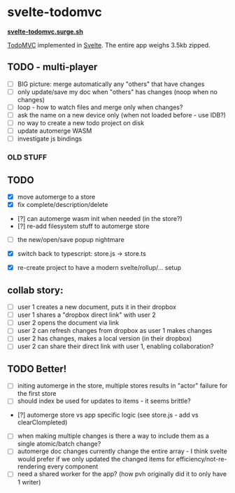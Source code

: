 # svelte-todomvc

**[svelte-todomvc.surge.sh](http://svelte-todomvc.surge.sh/)**

[TodoMVC](http://todomvc.com/) implemented in [Svelte](https://github.com/sveltejs/svelte). The entire app weighs 3.5kb zipped.

## TODO - multi-player

- [ ] BIG picture: merge automatically any "others" that have changes
- [ ] only update/save my doc when "others" has changes (noop when no changes)
- [ ] loop - how to watch files and merge only when changes?
- [ ] ask the name on a new device only (when not loaded before - use IDB?)
- [ ] no way to create a new todo project on disk
- [ ] update automerge WASM
- [ ] investigate js bindings

### OLD STUFF

## TODO

- [x] move automerge to a store
- [x] fix complete/description/delete
- [?] can automerge wasm init when needed (in the store?)
- [?] re-add filesystem stuff to automerge store
- [ ] the new/open/save popup nightmare
- [x] switch back to typescript: store.js -> store.ts
- [x] re-create project to have a modern svelte/rollup/... setup


## collab story:

- [ ] user 1 creates a new document, puts it in their dropbox
- [ ] user 1 shares a "dropbox direct link" with user 2
- [ ] user 2 opens the document via link
- [ ] user 2 can refresh changes from dropbox as user 1 makes changes
- [ ] user 2 has changes, makes a local version (in their dropbox)
- [ ] user 2 can share their direct link with user 1, enabling collaboration?

## TODO Better!
- [ ] initing automerge in the store, multiple stores results in "actor" failure for the first store
- [ ] should index be used for updates to items - it seems brittle?
- [?] automerge store vs app specific logic (see store.js - add vs clearClompleted)
- [ ] when making multiple changes is there a way to include them as a single atomic/batch change?
- [ ] automerge doc changes currently change the entire array - I think svelte would prefer if we only updated the changed items for efficiency/not-re-rendering every component
- [ ] need a shared worker for the app? (how pvh originally did it to only have 1 writer)
